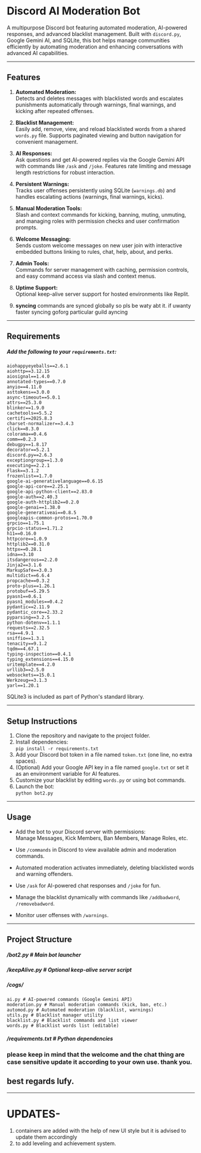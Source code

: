 # Discord AI Moderation Bot

A multipurpose Discord bot featuring automated moderation, AI-powered responses, and advanced blacklist management. Built with `discord.py`, Google Gemini AI, and SQLite, this bot helps manage communities efficiently by automating moderation and enhancing conversations with advanced AI capabilities.

---

## Features

1. **Automated Moderation:**  
   Detects and deletes messages with blacklisted words and escalates punishments automatically through warnings, final warnings, and kicking after repeated offenses.

2. **Blacklist Management:**  
   Easily add, remove, view, and reload blacklisted words from a shared `words.py` file. Supports paginated viewing and button navigation for convenient management.

3. **AI Responses:**  
   Ask questions and get AI-powered replies via the Google Gemini API with commands like `/ask` and `/joke`. Features rate limiting and message length restrictions for robust interaction.

4. **Persistent Warnings:**  
   Tracks user offenses persistently using SQLite (`warnings.db`) and handles escalating actions (warnings, final warnings, kicks).

5. **Manual Moderation Tools:**  
   Slash and context commands for kicking, banning, muting, unmuting, and managing roles with permission checks and user confirmation prompts.

6. **Welcome Messaging:**  
   Sends custom welcome messages on new user join with interactive embedded buttons linking to rules, chat, help, about, and perks.

7. **Admin Tools:**  
   Commands for server management with caching, permission controls, and easy command access via slash and context menus.

8. **Uptime Support:**  
   Optional keep-alive server support for hosted environments like Replit.

9. **syncing**
   commands are synced globally so pls be waty abt it. if uwanty faster syncing goforg particular guild ayncing

---

## Requirements

##### Add the following to your `requirements.txt`:
    aiohappyeyeballs==2.6.1
    aiohttp==3.12.15
    aiosignal==1.4.0
    annotated-types==0.7.0
    anyio==4.11.0
    asttokens==3.0.0
    async-timeout==5.0.1
    attrs==25.3.0
    blinker==1.9.0
    cachetools==5.5.2
    certifi==2025.8.3
    charset-normalizer==3.4.3
    click==8.3.0
    colorama==0.4.6
    comm==0.2.3
    debugpy==1.8.17
    decorator==5.2.1
    discord.py==2.6.3
    exceptiongroup==1.3.0
    executing==2.2.1
    Flask==3.1.2
    frozenlist==1.7.0
    google-ai-generativelanguage==0.6.15
    google-api-core==2.25.1
    google-api-python-client==2.83.0
    google-auth==2.40.3
    google-auth-httplib2==0.2.0
    google-genai==1.38.0
    google-generativeai==0.8.5
    googleapis-common-protos==1.70.0
    grpcio==1.75.1
    grpcio-status==1.71.2
    h11==0.16.0
    httpcore==1.0.9
    httplib2==0.31.0
    httpx==0.28.1
    idna==3.10
    itsdangerous==2.2.0
    Jinja2==3.1.6
    MarkupSafe==3.0.3
    multidict==6.6.4
    propcache==0.3.2
    proto-plus==1.26.1
    protobuf==5.29.5
    pyasn1==0.6.1
    pyasn1_modules==0.4.2
    pydantic==2.11.9
    pydantic_core==2.33.2
    pyparsing==3.2.5
    python-dotenv==1.1.1
    requests==2.32.5
    rsa==4.9.1
    sniffio==1.3.1
    tenacity==9.1.2
    tqdm==4.67.1
    typing-inspection==0.4.1
    typing_extensions==4.15.0
    uritemplate==4.2.0
    urllib3==2.5.0
    websockets==15.0.1
    Werkzeug==3.1.3
    yarl==1.20.1


SQLite3 is included as part of Python's standard library.

---

## Setup Instructions

1. Clone the repository and navigate to the project folder.
2. Install dependencies:  
   `pip install -r requirements.txt`
3. Add your Discord bot token in a file named `token.txt` (one line, no extra spaces).
4. (Optional) Add your Google API key in a file named `google.txt` or set it as an environment variable for AI features.
5. Customize your blacklist by editing `words.py` or using bot commands.
6. Launch the bot:  
   `python bot2.py`

---

## Usage

- Add the bot to your Discord server with permissions:  
  Manage Messages, Kick Members, Ban Members, Manage Roles, etc.
  
- Use `/commands` in Discord to view available admin and moderation commands.
  
- Automated moderation activates immediately, deleting blacklisted words and warning offenders.

- Use `/ask` for AI-powered chat responses and `/joke` for fun.

- Manage the blacklist dynamically with commands like `/addbadword`, `/removebadword`.

- Monitor user offenses with `/warnings`.

---

## Project Structure

##### /bot2.py # Main bot launcher
##### /keepAlive.py # Optional keep-alive server script
##### /cogs/
    ai.py # AI-powered commands (Google Gemini API)
    moderation.py # Manual moderation commands (kick, ban, etc.)
    automod.py # Automated moderation (blacklist, warnings)
    utils.py # Blacklist manager utility
    blacklist.py # Blacklist commands and list viewer
    words.py # Blacklist words list (editable)
##### /requirements.txt # Python dependencies


### please keep in mind that the welcome and the chat thing are case sensitive update it according to your own use. thank you.

## best regards lufy.
---

# UPDATES-
1. containers are added with the help of new UI style but it is advised to update them accordingly
2. to add leveling and achievement system.
